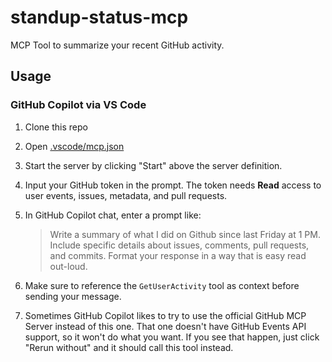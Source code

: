 # standup-status-mcp

MCP Tool to summarize your recent GitHub activity.

## Usage

### GitHub Copilot via VS Code

1. Clone this repo
2. Open [.vscode/mcp.json](.vscode/mcp.json)
3. Start the server by clicking "Start" above the server definition.
4. Input your GitHub token in the prompt. The token needs **Read** access to
   user events, issues, metadata, and pull requests.
5. In GitHub Copilot chat, enter a prompt like:

    > Write a summary of what I did on Github since last Friday at 1 PM.
    > Include specific details about issues, comments, pull requests, and
    > commits. Format your response in a way that is easy read out-loud.

6. Make sure to reference the `GetUserActivity` tool as context before sending
   your message.
7. Sometimes GitHub Copilot likes to try to use the official GitHub MCP Server
   instead of this one. That one doesn't have GitHub Events API support, so it
   won't do what you want. If you see that happen, just click "Rerun without"
   and it should call this tool instead.
